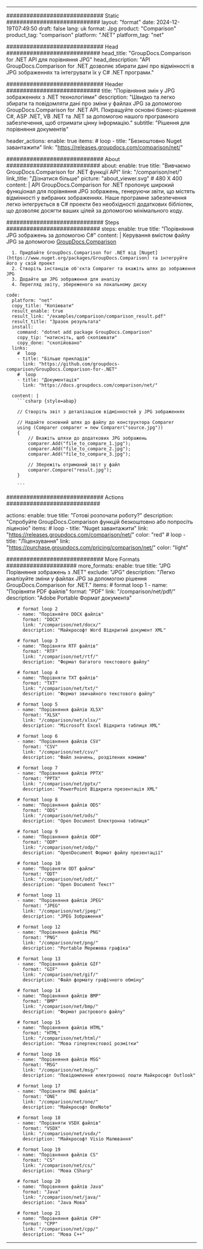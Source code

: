 
---
############################# Static ############################
layout: "format"
date:  2024-12-19T07:49:50
draft: false
lang: uk
format: Jpg
product: "Comparison"
product_tag: "comparison"
platform: ".NET"
platform_tag: "net"

############################# Head ############################
head_title: "GroupDocs.Comparison for .NET API для порівняння JPG"
head_description: "API GroupDocs.Comparison for .NET дозволяє збирати дані про відмінності в JPG зображеннях та інтегрувати їх у C# .NET програми."

############################# Header ############################
title: "Порівняння змін у JPG зображеннях з .NET технологіями" 
description: "Швидко та легко збирати та повідомляти дані про зміни у файлах JPG за допомогою GroupDocs.Comparison for .NET API. Покращуйте основні бізнес-рішення C#, ASP .NET, VB .NET та .NET за допомогою нашого програмного забезпечення, щоб отримати цінну інформацію."
subtitle: "Рішення для порівняння документів" 

header_actions:
  enable: true
  items:
    #  loop
    - title: "Безкоштовно Nuget завантажити"
      link: "https://releases.groupdocs.com/comparison/net/"
      
############################# About ############################
about:
    enable: true
    title: "Вивчаємо GroupDocs.Comparison for .NET функції API"
    link: "/comparison/net/"
    link_title: "Дізнатися більше"
    picture: "about_viewer.svg" # 480 X 400
    content: |
       API GroupDocs.Comparison for .NET пропонує широкий функціонал для порівняння JPG зображень, генеруючи звіти, що містять відмінності у вибраних зображеннях. Наше програмне забезпечення легко інтегрується в C# проекти без необхідності додаткових бібліотек, що дозволяє досягти ваших цілей за допомогою мінімального коду.

############################# Steps ############################
steps:
    enable: true
    title: "Порівняння JPG зображень за допомогою C#"
    content: |
      Керування вмістом файлу JPG за допомогою [GroupDocs.Comparison](https://products.groupdocs.com/comparison/net/)
      
      1. Придбайте GroupDocs.Comparison for .NET від [Nuget](https://www.nuget.org/packages/GroupDocs.Comparison) та інтегруйте його у свій проект
      2. Створіть інстанцію об'єкта Comparer та вкажіть шлях до зображення JPG
      3. Додайте ще JPG зображення для аналізу
      4. Перегляд звіту, збереженого на локальному диску
   
    code:
      platform: "net"
      copy_title: "Копіювати"
      result_enable: true
      result_link: "/examples/comparison/comparison_result.pdf"
      result_title: "Зразок результата"
      install:
        command: "dotnet add package GroupDocs.Comparison"
        copy_tip: "натисніть, щоб скопіювати"
        copy_done: "скопійовано"
      links:
        #  loop
        - title: "Більше прикладів"
          link: "https://github.com/groupdocs-comparison/GroupDocs.Comparison-for-.NET"
        #  loop
        - title: "Документація"
          link: "https://docs.groupdocs.com/comparison/net/"
          
      content: |
        ```csharp {style=abap}

        // Створіть звіт з деталізацією відмінностей у JPG зображеннях

        // Надайте основний шлях до файлу до конструктора Comparer
        using (Comparer comparer = new Comparer("source.jpg"))
        {
            // Вкажіть шляхи до додаткових JPG зображень
        	comparer.Add("file_to_compare_1.jpg");
            comparer.Add("file_to_compare_2.jpg");
            comparer.Add("file_to_compare_3.jpg");

            // Збережіть отриманий звіт у файл
            comparer.Compare("result.jpg"); 
        }
        
        ```            

############################# Actions ############################

actions:
  enable: true
  title: "Готові розпочати роботу?"
  description: "Спробуйте GroupDocs.Comparison функцій безкоштовно або попросіть ліцензію"
  items:
    #  loop
    - title: "Nuget завантажити"
      link: "https://releases.groupdocs.com/comparison/net/"
      color: "red"
        #  loop
    - title: "Ліцензування"
      link: "https://purchase.groupdocs.com/pricing/comparison/net/"
      color: "light"


############################# More Formats #####################
more_formats:
    enable: true
    title: "JPG Порівняння зображень з .NET"
    exclude: "JPG"
    description: "Легко аналізуйте зміни у файлах JPG за допомогою рішення GroupDocs.Comparison for .NET."
    items: 
        # format loop 1
        - name: "Порівняти PDF файлів"
          format: "PDF"
          link: "/comparison/net/pdf/"
          description: "Adobe Portable Формат документа"

        # format loop 2
        - name: "Порівняйте DOCX файлів"
          format: "DOCX"
          link: "/comparison/net/docx/"
          description: "Майкрософт Word Відкритий документ XML"

        # format loop 3
        - name: "Порівняти RTF файлів"
          format: "RTF"
          link: "/comparison/net/rtf/"
          description: "Формат багатого текстового файлу"

        # format loop 4
        - name: "Порівняти TXT файлів"
          format: "TXT"
          link: "/comparison/net/txt/"
          description: "Формат звичайного текстового файлу"

        # format loop 5
        - name: "Порівняння файлів XLSX"
          format: "XLSX"
          link: "/comparison/net/xlsx/"
          description: "Microsoft Excel Відкрита таблиця XML"

        # format loop 6
        - name: "Порівняння файлів CSV"
          format: "CSV"
          link: "/comparison/net/csv/"
          description: "Файл значень, розділених комами"

        # format loop 7
        - name: "Порівняння файлів PPTX"
          format: "PPTX"
          link: "/comparison/net/pptx/"
          description: "PowerPoint Відкрита презентація XML"

        # format loop 8
        - name: "Порівняння файлів ODS"
          format: "ODS"
          link: "/comparison/net/ods/"
          description: "Open Document Електронна таблиця"

        # format loop 9
        - name: "Порівняння файлів ODP"
          format: "ODP"
          link: "/comparison/net/odp/"
          description: "OpenDocument Формат файлу презентації"

        # format loop 10
        - name: "Порівняти ODT файли"
          format: "ODT"
          link: "/comparison/net/odt/"
          description: "Open Document Текст"

        # format loop 11
        - name: "Порівняння файлів JPEG"
          format: "JPEG"
          link: "/comparison/net/jpeg/"
          description: "JPEG Зображення"

        # format loop 12
        - name: "Порівняння файлів PNG"
          format: "PNG"
          link: "/comparison/net/png/"
          description: "Portable Мережева графіка"

        # format loop 13
        - name: "Порівняння файлів GIF"
          format: "GIF"
          link: "/comparison/net/gif/"
          description: "Файл формату графічного обміну"

        # format loop 14
        - name: "Порівняння файлів BMP"
          format: "BMP"
          link: "/comparison/net/bmp/"
          description: "Формат растрового файлу"

        # format loop 15
        - name: "Порівняння файлів HTML"
          format: "HTML"
          link: "/comparison/net/html/"
          description: "Мова гіпертекстової розмітки"

        # format loop 16
        - name: "Порівняння файлів MSG"
          format: "MSG"
          link: "/comparison/net/msg/"
          description: "Повідомлення електронної пошти Майкрософт Outlook"

        # format loop 17
        - name: "Порівняти ONE файлів"
          format: "ONE"
          link: "/comparison/net/one/"
          description: "Майкрософт OneNote"

        # format loop 18
        - name: "Порівняти VSDX файлів"
          format: "VSDX"
          link: "/comparison/net/vsdx/"
          description: "Майкрософт Visio Малювання"

        # format loop 19
        - name: "Порівняння файлів CS"
          format: "CS"
          link: "/comparison/net/cs/"
          description: "Мова CSharp"

        # format loop 20
        - name: "Порівняння файлів Java"
          format: "Java"
          link: "/comparison/net/java/"
          description: "Java Мова"
          
        # format loop 21
        - name: "Порівняння файлів CPP"
          format: "CPP"
          link: "/comparison/net/cpp/"
          description: "Мова C++"
---